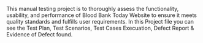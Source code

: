 This manual testing project is to thoroughly assess the functionality, usability, and performance of Blood Bank Today Website to ensure it meets quality standards and fulfills user requirements.
In this Project file you can see the Test Plan, Test Scenarios, Test Cases Execuation, Defect Report & Evidence of Defect found.
